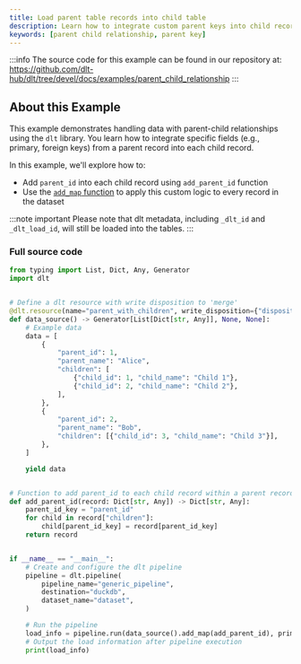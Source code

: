 ```yaml
---
title: Load parent table records into child table
description: Learn how to integrate custom parent keys into child records
keywords: [parent child relationship, parent key]
---
```

:::info
The source code for this example can be found in our repository at: 
https://github.com/dlt-hub/dlt/tree/devel/docs/examples/parent_child_relationship
:::
## About this Example
This example demonstrates handling data with parent-child relationships using the `dlt` library.
You learn how to integrate specific fields (e.g., primary, foreign keys) from a parent record into each child record.

In this example, we'll explore how to:

- Add `parent_id` into each child record using `add_parent_id` function
- Use the [`add_map` function](https://dlthub.com/docs/api_reference/extract/resource#add_map) to apply this
custom logic to every record in the dataset

:::note important
Please note that dlt metadata, including `_dlt_id` and `_dlt_load_id`, will still be loaded into the tables.
:::
### Full source code
```py
from typing import List, Dict, Any, Generator
import dlt


# Define a dlt resource with write disposition to 'merge'
@dlt.resource(name="parent_with_children", write_disposition={"disposition": "merge"})
def data_source() -> Generator[List[Dict[str, Any]], None, None]:
    # Example data
    data = [
        {
            "parent_id": 1,
            "parent_name": "Alice",
            "children": [
                {"child_id": 1, "child_name": "Child 1"},
                {"child_id": 2, "child_name": "Child 2"},
            ],
        },
        {
            "parent_id": 2,
            "parent_name": "Bob",
            "children": [{"child_id": 3, "child_name": "Child 3"}],
        },
    ]

    yield data


# Function to add parent_id to each child record within a parent record
def add_parent_id(record: Dict[str, Any]) -> Dict[str, Any]:
    parent_id_key = "parent_id"
    for child in record["children"]:
        child[parent_id_key] = record[parent_id_key]
    return record


if __name__ == "__main__":
    # Create and configure the dlt pipeline
    pipeline = dlt.pipeline(
        pipeline_name="generic_pipeline",
        destination="duckdb",
        dataset_name="dataset",
    )

    # Run the pipeline
    load_info = pipeline.run(data_source().add_map(add_parent_id), primary_key="parent_id")
    # Output the load information after pipeline execution
    print(load_info)
```